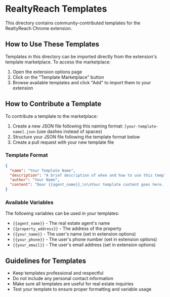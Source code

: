 # RealtyReach Templates

This directory contains community-contributed templates for the RealtyReach Chrome extension.

## How to Use These Templates

Templates in this directory can be imported directly from the extension's template marketplace. To access the marketplace:

1. Open the extension options page
2. Click on the "Template Marketplace" button
3. Browse available templates and click "Add" to import them to your extension

## How to Contribute a Template

To contribute a template to the marketplace:

1. Create a new JSON file following this naming format: `[your-template-name].json` (use dashes instead of spaces)
2. Structure your JSON file following the template format below
3. Create a pull request with your new template file

### Template Format

```json
{
  "name": "Your Template Name",
  "description": "A brief description of when and how to use this template",
  "author": "Your Name",
  "content": "Dear {{agent_name}},\n\nYour template content goes here...\n\nThank you,\n{{your_name}}\n{{your_phone}}\n{{your_email}}"
}
```

### Available Variables

The following variables can be used in your templates:

- `{{agent_name}}` - The real estate agent's name
- `{{property_address}}` - The address of the property
- `{{your_name}}` - The user's name (set in extension options)
- `{{your_phone}}` - The user's phone number (set in extension options)
- `{{your_email}}` - The user's email address (set in extension options)

## Guidelines for Templates

- Keep templates professional and respectful
- Do not include any personal contact information
- Make sure all templates are useful for real estate inquiries
- Test your template to ensure proper formatting and variable usage 